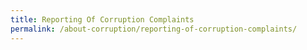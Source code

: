 ```yaml
---
title: Reporting Of Corruption Complaints
permalink: /about-corruption/reporting-of-corruption-complaints/
---
```


